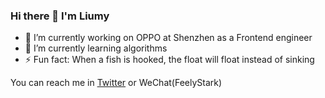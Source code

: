 ### Hi there 👋 I'm Liumy

- 🔭 I’m currently working on OPPO at Shenzhen as a Frontend engineer
- 🌱 I’m currently learning algorithms
- ⚡ Fun fact: When a fish is hooked, the float will float instead of sinking

You can reach me in [Twitter](http://twitter.com/alephantand) or WeChat(FeelyStark)
